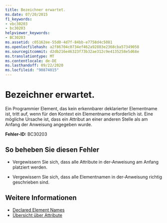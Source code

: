 ```yaml
---
title: Bezeichner erwartet.
ms.date: 07/20/2015
f1_keywords:
- vbc30203
- bc30203
helpviewer_keywords:
- BC30203
ms.assetid: c05162ee-55d0-4d7f-84bb-e7758d4c5081
ms.openlocfilehash: a2f86704c0734ef462a92883e2368cba57349058
ms.sourcegitcommit: d2db216e46323f73b32ae312c9e4135258e5d68e
ms.translationtype: MT
ms.contentlocale: de-DE
ms.lasthandoff: 09/22/2020
ms.locfileid: "90874015"
---
```

# <a name="identifier-expected"></a>Bezeichner erwartet.

Ein Programmier Element, das kein erkennbarer deklarierter Elementname ist, tritt auf, wenn für den Kontext ein Elementname erforderlich ist. Eine mögliche Ursache ist, dass ein Attribut an einer anderen Stelle als am Anfang der Anweisung angegeben wurde.  
  
 **Fehler-ID:** BC30203  
  
## <a name="to-correct-this-error"></a>So beheben Sie diesen Fehler  
  
- Vergewissern Sie sich, dass alle Attribute in der-Anweisung am Anfang platziert werden.  
  
- Vergewissern Sie sich, dass alle Elementnamen in der-Anweisung richtig geschrieben sind.  
  
## <a name="see-also"></a>Weitere Informationen

- [Declared Element Names](../../programming-guide/language-features/declared-elements/declared-element-names.md)
- [Übersicht über Attribute](../../programming-guide/concepts/attributes/index.md)
